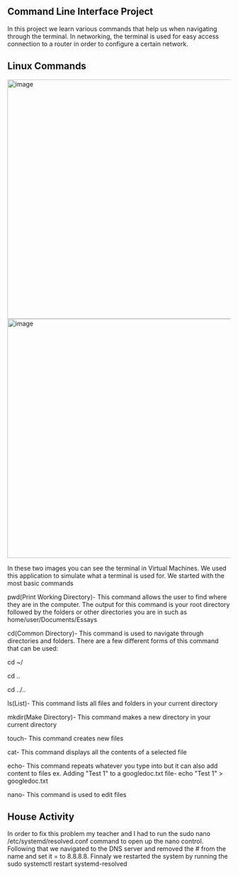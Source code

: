 
## Command Line Interface Project
In this project we learn various commands that help us when navigating through the terminal. In networking, the terminal is used for easy access connection to a router in order to configure a certain network.
## Linux Commands

<img width="506.5" height="540" alt="image" src="https://github.com/user-attachments/assets/d5c427e6-b645-45d5-bc8e-a4fbc88668b3" /> 
<img width="506.5" height="540" alt="image" src="https://github.com/user-attachments/assets/7de2dea4-388c-46a1-9033-0372884c66b6" />

In these two images you can see the terminal in Virtual Machines. We  used this application to simulate what a terminal is used for. We started with the most basic commands 

pwd(Print Working Directory)- This command allows the user to find where they are in the computer. The output for this command is your root directory followed by the folders or other directories you are in such as home/user/Documents/Essays

cd(Common Directory)- This command is used to navigate through directories and folders. There are a few different forms of this command that can be used:

cd ~/

cd .. 

cd ../..

ls(List)- This command lists all files and folders in your current directory

mkdir(Make Directory)- This command makes a new directory in your current directory

touch- This command creates new files

cat- This command displays all the contents of a selected file

echo- This command repeats whatever you type into but it can also add content to files ex. Adding "Test 1" to a googledoc.txt file- echo "Test 1" > googledoc.txt

nano- This command is used to edit files

## House Activity 




In order to fix this problem my teacher and I had to run the sudo nano /etc/systemd/resolved.conf command to open up the nano control. Following that we navigated to the DNS server and removed the # from the name and set it = to 8.8.8.8. Finnaly we restarted the system by running the sudo systemctl restart systemd-resolved
